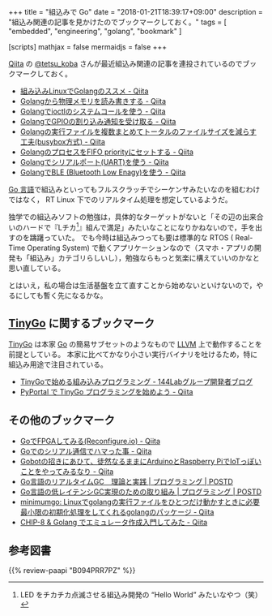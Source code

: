 +++
title = "組込みで Go"
date = "2018-01-21T18:39:17+09:00"
description = "組込み関連の記事を見かけたのでブックマークしておく。"
tags = [ "embedded", "engineering", "golang", "bookmark" ]

[scripts]
  mathjax = false
  mermaidjs = false
+++

[Qiita] の [@tetsu_koba](https://qiita.com/tetsu_koba "tetsu_koba - Qiita") さんが最近組込み関連の記事を連投されているのでブックマークしておく。

- [組み込みLinuxでGolangのススメ - Qiita](https://qiita.com/tetsu_koba/items/7435ef8d0c77844d751e)
- [Golangから物理メモリを読み書きする - Qiita](https://qiita.com/tetsu_koba/items/dba170bf220c45781428)
- [Golangでioctlのシステムコールを使う - Qiita](https://qiita.com/tetsu_koba/items/decee4d1a6ff621a7d37)
- [GolangでGPIOの割り込み通知を受け取る - Qiita](https://qiita.com/tetsu_koba/items/1928730136736c9dd133)
- [Golangの実行ファイルを複数まとめてトータルのファイルサイズを減らす工夫(busybox方式) - Qiita](https://qiita.com/tetsu_koba/items/53d84286ba5d87de607a)
- [GolangのプロセスをFIFO priorityにセットする - Qiita](https://qiita.com/tetsu_koba/items/1ccca9b3f4bd1e6b7f5c)
- [Golangでシリアルポート(UART)を使う - Qiita](https://qiita.com/tetsu_koba/items/f8afbb8326ee42fd27f5)
- [GolangでBLE (Bluetooth Low Enagy)を使う - Qiita](https://qiita.com/tetsu_koba/items/7d8f2f40e45e1549a6fa)

[Go 言語]で組込みといってもフルスクラッチでシーケンサみたいなのを組むわけではなく， RT Linux 下でのリアルタイム処理を想定しているようだ。

独学での組込みソフトの勉強は，具体的なターゲットがないと「その辺の出来合いのハードで『Lチカ[^lt1]』組んで満足」みたいなことになりかねないので，手を出すのを躊躇っていた。
でも今時は組込みつっても要は標準的な RTOS ( Real-Time Operating System) で動くアプリケーションなので（スマホ・アプリの開発も「組込み」カテゴリらしいし），勉強ならもっと気楽に構えていいのかなと思い直している。

[^lt1]: LED をチカチカ点滅させる組込み開発の “Hello World” みたいなやつ（笑）

とはいえ，私の場合は生活基盤を立て直すことから始めないといけないので，やるにしても暫く先になるかな。

## [TinyGo] に関するブックマーク

[TinyGo] は本家 [Go] の簡易サブセットのようなもので [LLVM] 上で動作することを前提としている。
本家に比べてかなり小さい実行バイナリを吐けるため，特に組込み用途で注目されている。

- [TinyGoで始める組み込みプログラミング - 144Labグループ開発者ブログ](https://tech.144lab.com/entry/tinygo)
- [PyPortal で TinyGo プログラミングを始めよう - Qiita](https://qiita.com/sago35/items/d95981f68231d69bce30)

[TinyGo]: https://tinygo.org/ "TinyGo - Go on Microcontrollers and WASM"
[LLVM]: https://llvm.org/ "The LLVM Compiler Infrastructure Project"

## その他のブックマーク

- [GoでFPGAしてみる(Reconfigure.io) - Qiita](https://qiita.com/mjhd-devlion/items/5e6f6f2f40ecb4ad4217)
- [Goでのシリアル通信でハマった事 - Qiita](https://qiita.com/tomoya0x00/items/d957dc00682c57f96771)
- [Gobotの招きにあひて、徒然なるままにArduinoとRaspberry PiでIoTっぽいことをやってみるなり - Qiita](https://qiita.com/KemoKemo/items/10fb644f9d359c35646a)
- [Go言語のリアルタイムGC　理論と実践 | プログラミング | POSTD](http://postd.cc/golangs-real-time-gc-in-theory-and-practice/)
- [Go言語の低レイテンシGC実現のための取り組み | プログラミング | POSTD](http://postd.cc/gos-march-to-low-latency-gc/)
- [minimumgo: Linuxでgolangの実行ファイルをひとつだけ動かすときに必要最小限の初期化処理をしてくれるgolangのパッケージ - Qiita](https://qiita.com/tetsu_koba/items/059849c0871a7e3bd94f)
- [CHIP-8 &amp; Golang でエミュレータ作成入門してみた - Qiita](https://qiita.com/tuboc/items/b87f9a346fdf522a40fa)

[Go]: https://golang.org/ "The Go Programming Language"
[Go 言語]: https://golang.org/ "The Go Programming Language"
[Qiita]: https://qiita.com/

## 参考図書

{{% review-paapi "B094PRR7PZ" %}} <!-- プログラミング言語Go -->
